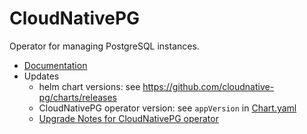 # CloudNativePG

Operator for managing PostgreSQL instances.

- [Documentation](https://cloudnative-pg.io/documentation/current/)
- Updates
  - helm chart versions: see https://github.com/cloudnative-pg/charts/releases
  - CloudNativePG operator version: see `appVersion` in [Chart.yaml](https://github.com/cloudnative-pg/charts/blob/main/charts/cloudnative-pg/Chart.yaml)
  - [Upgrade Notes for CloudNativePG operator](https://cloudnative-pg.io/documentation/current/installation_upgrade/#upgrades)